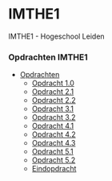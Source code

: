 # IMTHE1
IMTHE1 - Hogeschool Leiden

[TOC levels=2,3]: # "Opdrachten"

### Opdrachten IMTHE1
- [Opdrachten](https://github.com/zowie93/IMTHE1/tree/master/opdrachten)
    - [Opdracht 1.0](https://github.com/zowie93/IMTHE1/tree/master/opdrachten/opdracht_1)
    - [Opdracht 2.1](https://github.com/zowie93/IMTHE1/tree/master/opdrachten/opdracht_2_1)
    - [Opdracht 2.2](https://github.com/zowie93/IMTHE1/tree/master/opdrachten/opdracht_2_2)
    - [Opdracht  3.1](https://github.com/zowie93/IMTHE1/tree/master/opdrachten/opdracht_3_1)
    - [Opdracht 3.2](https://github.com/zowie93/IMTHE1/tree/master/opdrachten/opdracht_3_2)
    - [Opdracht 4.1](https://github.com/zowie93/IMTHE1/tree/master/opdrachten/opdracht_4_1)
    - [Opdracht 4.2](https://github.com/zowie93/IMTHE1/tree/master/opdrachten/opdracht_4_2)
    - [Opdracht 4.3](https://github.com/zowie93/IMTHE1/tree/master/opdrachten/opdracht_4_3)
    - [Opdracht 5.1](https://github.com/zowie93/IMTHE1/tree/master/opdrachten/opdracht_5_1)
    - [Opdracht 5.2](https://github.com/zowie93/IMTHE1/tree/master/opdrachten/opdracht_5_2)
    - [Eindopdracht]()